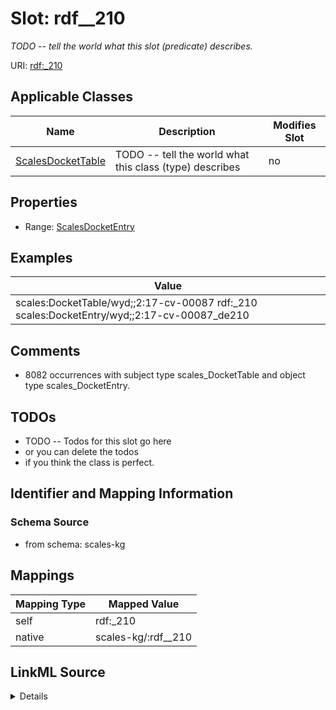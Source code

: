 

# Slot: rdf__210


_TODO -- tell the world what this slot (predicate) describes._





URI: [rdf:_210](http://www.w3.org/1999/02/22-rdf-syntax-ns#_210)



<!-- no inheritance hierarchy -->





## Applicable Classes

| Name | Description | Modifies Slot |
| --- | --- | --- |
| [ScalesDocketTable](../classes/ScalesDocketTable.md) | TODO -- tell the world what this class (type) describes |  no  |







## Properties

* Range: [ScalesDocketEntry](../classes/ScalesDocketEntry.md)






## Examples

| Value |
| --- |
| scales:DocketTable/wyd;;2:17-cv-00087 rdf:_210 scales:DocketEntry/wyd;;2:17-cv-00087_de210 |

## Comments

* 8082 occurrences with subject type scales_DocketTable and object type scales_DocketEntry.

## TODOs

* TODO -- Todos for this slot go here
* or you can delete the todos
* if you think the class is perfect.

## Identifier and Mapping Information







### Schema Source


* from schema: scales-kg




## Mappings

| Mapping Type | Mapped Value |
| ---  | ---  |
| self | rdf:_210 |
| native | scales-kg/:rdf__210 |




## LinkML Source

<details>
```yaml
name: rdf__210
description: TODO -- tell the world what this slot (predicate) describes.
todos:
- TODO -- Todos for this slot go here
- or you can delete the todos
- if you think the class is perfect.
comments:
- 8082 occurrences with subject type scales_DocketTable and object type scales_DocketEntry.
examples:
- value: scales:DocketTable/wyd;;2:17-cv-00087 rdf:_210 scales:DocketEntry/wyd;;2:17-cv-00087_de210
from_schema: scales-kg
rank: 1000
slot_uri: rdf:_210
alias: rdf__210
domain_of:
- scales_DocketTable
range: scales_DocketEntry

```
</details>